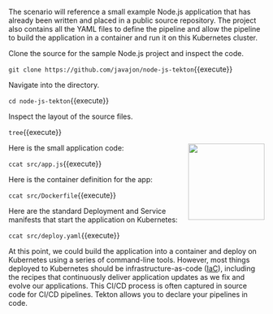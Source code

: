 The scenario will reference a small example Node.js application that has already been written and placed in a public source repository. The project also contains all the YAML files to define the pipeline and allow the pipeline to build the application in a container and run it on this Kubernetes cluster.

Clone the source for the sample Node.js project and inspect the code.

`git clone https://github.com/javajon/node-js-tekton`{{execute}}

Navigate into the directory.

`cd node-js-tekton`{{execute}}

Inspect the layout of the source files.

`tree`{{execute}}

<img align="right" src="./assets/nodejs.png" width="150">

Here is the small application code:

`ccat src/app.js`{{execute}}

Here is the container definition for the app:

`ccat src/Dockerfile`{{execute}}

Here are the standard Deployment and Service manifests that start the application on Kubernetes:

`ccat src/deploy.yaml`{{execute}}

At this point, we could build the application into a container and deploy on Kubernetes using a series of command-line tools. However, most things deployed to Kubernetes should be infrastructure-as-code ([IaC](https://en.wikipedia.org/wiki/Infrastructure_as_code)), including the recipes that continuously deliver application updates as we fix and evolve our applications. This CI/CD process is often captured in source code for CI/CD pipelines. Tekton allows you to declare your pipelines in code.
